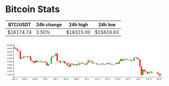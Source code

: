 # Bitcoin Stats

BTC/USDT|24h change|24h high|24h low|
|---|---|---|---|
|$16174.74|3.50%|$16315.00|$15616.63|

<img src="./chart.svg">
